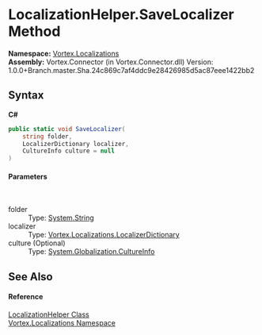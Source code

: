 # LocalizationHelper.SaveLocalizer Method 
 

**Namespace:**&nbsp;<a href="N_Vortex_Localizations.md">Vortex.Localizations</a><br />**Assembly:**&nbsp;Vortex.Connector (in Vortex.Connector.dll) Version: 1.0.0+Branch.master.Sha.24c869c7af4ddc9e28426985d5ac87eee1422bb2

## Syntax

**C#**<br />
``` C#
public static void SaveLocalizer(
	string folder,
	LocalizerDictionary localizer,
	CultureInfo culture = null
)
```


#### Parameters
&nbsp;<dl><dt>folder</dt><dd>Type: <a href="https://docs.microsoft.com/dotnet/api/system.string" target="_blank">System.String</a><br /></dd><dt>localizer</dt><dd>Type: <a href="T_Vortex_Localizations_LocalizerDictionary.md">Vortex.Localizations.LocalizerDictionary</a><br /></dd><dt>culture (Optional)</dt><dd>Type: <a href="https://docs.microsoft.com/dotnet/api/system.globalization.cultureinfo" target="_blank">System.Globalization.CultureInfo</a><br /></dd></dl>

## See Also


#### Reference
<a href="T_Vortex_Localizations_LocalizationHelper.md">LocalizationHelper Class</a><br /><a href="N_Vortex_Localizations.md">Vortex.Localizations Namespace</a><br />